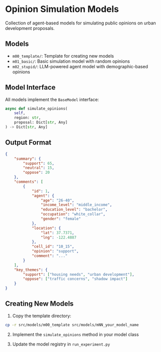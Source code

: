 # Opinion Simulation Models

Collection of agent-based models for simulating public opinions on urban development proposals.

## Models

- `m00_template/`: Template for creating new models
- `m01_basic/`: Basic simulation model with random opinions
- `m02_stupid/`: LLM-powered agent model with demographic-based opinions

## Model Interface

All models implement the `BaseModel` interface:

```python
async def simulate_opinions(
    self,
    region: str,
    proposal: Dict[str, Any]
) -> Dict[str, Any]
```

## Output Format

```json
{
    "summary": {
        "support": 65,
        "neutral": 15,
        "oppose": 20
    },
    "comments": [
        {
            "id": 1,
            "agent": {
                "age": "26-40",
                "income_level": "middle_income",
                "education_level": "bachelor",
                "occupation": "white_collar",
                "gender": "female"
            },
            "location": {
                "lat": 37.7371,
                "lng": -122.4887
            },
            "cell_id": "10_15",
            "opinion": "support",
            "comment": "..."
        }
    ],
    "key_themes": {
        "support": ["housing needs", "urban development"],
        "oppose": ["traffic concerns", "shadow impact"]
    }
}
```

## Creating New Models

1. Copy the template directory:
```bash
cp -r src/models/m00_template src/models/mNN_your_model_name
```

2. Implement the `simulate_opinions` method in your model class

3. Update the model registry in `run_experiment.py` 